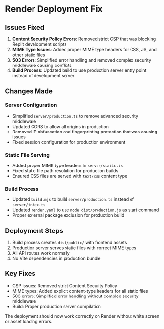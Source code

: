 # Render Deployment Fix

## Issues Fixed

1. **Content Security Policy Errors**: Removed strict CSP that was blocking Replit development scripts
2. **MIME Type Issues**: Added proper MIME type headers for CSS, JS, and other static files
3. **503 Errors**: Simplified error handling and removed complex security middleware causing conflicts
4. **Build Process**: Updated build to use production server entry point instead of development server

## Changes Made

### Server Configuration
- Simplified `server/production.ts` to remove advanced security middleware
- Updated CORS to allow all origins in production
- Removed IP obfuscation and fingerprinting protection that was causing issues
- Fixed session configuration for production environment

### Static File Serving
- Added proper MIME type headers in `server/static.ts`
- Fixed static file path resolution for production builds
- Ensured CSS files are served with `text/css` content type

### Build Process
- Updated `build.mjs` to build `server/production.ts` instead of `server/index.ts`
- Updated `render.yaml` to use `node dist/production.js` as start command
- Proper external package exclusion for production build

## Deployment Steps

1. Build process creates `dist/public/` with frontend assets
2. Production server serves static files with correct MIME types
3. All API routes work normally
4. No Vite dependencies in production bundle

## Key Fixes

- CSP issues: Removed strict Content Security Policy
- MIME types: Added explicit content-type headers for all static files
- 503 errors: Simplified error handling without complex security middleware
- Build: Proper production server compilation

The deployment should now work correctly on Render without white screen or asset loading errors.